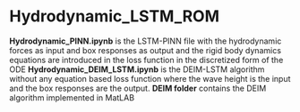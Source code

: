 # Hydrodynamic_LSTM_ROM

**Hydrodynamic_PINN.ipynb** is the LSTM-PINN file with the hydrodynamic forces as input and box responses as output and the rigid body dynamics equations are introduced in the loss function in the discretized form of the ODE
**Hydrodynamic_DEIM_LSTM.ipynb** is the DEIM-LSTM algorithm without any equation based loss function where the wave height is the input and the box responses are the output.
**DEIM folder** contains the DEIM algorithm implemented in MatLAB
